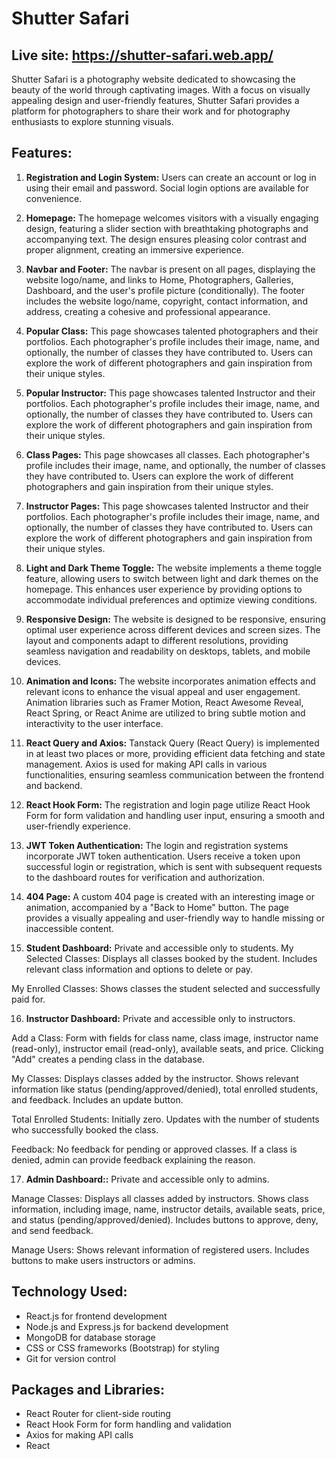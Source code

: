# Shutter Safari
## Live site: https://shutter-safari.web.app/

Shutter Safari is a photography website dedicated to showcasing the beauty of the world through captivating images. With a focus on visually appealing design and user-friendly features, Shutter Safari provides a platform for photographers to share their work and for photography enthusiasts to explore stunning visuals.

## Features:

1. **Registration and Login System:** Users can create an account or log in using their email and password. Social login options are available for convenience.

2. **Homepage:** The homepage welcomes visitors with a visually engaging design, featuring a slider section with breathtaking photographs and accompanying text. The design ensures pleasing color contrast and proper alignment, creating an immersive experience.

3. **Navbar and Footer:** The navbar is present on all pages, displaying the website logo/name, and links to Home, Photographers, Galleries, Dashboard, and the user's profile picture (conditionally). The footer includes the website logo/name, copyright, contact information, and address, creating a cohesive and professional appearance.

4. **Popular Class:** This page showcases talented photographers and their portfolios. Each photographer's profile includes their image, name, and optionally, the number of classes they have contributed to. Users can explore the work of different photographers and gain inspiration from their unique styles.

5. **Popular Instructor:** This page showcases talented Instructor and their portfolios. Each photographer's profile includes their image, name, and optionally, the number of classes they have contributed to. Users can explore the work of different photographers and gain inspiration from their unique styles.

6. **Class Pages:** This page showcases all classes. Each photographer's profile includes their image, name, and optionally, the number of classes they have contributed to. Users can explore the work of different photographers and gain inspiration from their unique styles.

7. **Instructor Pages:** This page showcases talented Instructor and their portfolios. Each photographer's profile includes their image, name, and optionally, the number of classes they have contributed to. Users can explore the work of different photographers and gain inspiration from their unique styles.

8. **Light and Dark Theme Toggle:** The website implements a theme toggle feature, allowing users to switch between light and dark themes on the homepage. This enhances user experience by providing options to accommodate individual preferences and optimize viewing conditions.

9. **Responsive Design:** The website is designed to be responsive, ensuring optimal user experience across different devices and screen sizes. The layout and components adapt to different resolutions, providing seamless navigation and readability on desktops, tablets, and mobile devices.

10. **Animation and Icons:** The website incorporates animation effects and relevant icons to enhance the visual appeal and user engagement. Animation libraries such as Framer Motion, React Awesome Reveal, React Spring, or React Anime are utilized to bring subtle motion and interactivity to the user interface.

11. **React Query and Axios:** Tanstack Query (React Query) is implemented in at least two places or more, providing efficient data fetching and state management. Axios is used for making API calls in various functionalities, ensuring seamless communication between the frontend and backend.

12. **React Hook Form:** The registration and login page utilize React Hook Form for form validation and handling user input, ensuring a smooth and user-friendly experience.

13. **JWT Token Authentication:** The login and registration systems incorporate JWT token authentication. Users receive a token upon successful login or registration, which is sent with subsequent requests to the dashboard routes for verification and authorization.

14. **404 Page:** A custom 404 page is created with an interesting image or animation, accompanied by a "Back to Home" button. The page provides a visually appealing and user-friendly way to handle missing or inaccessible content.

15. **Student Dashboard:** Private and accessible only to students.
My Selected Classes: Displays all classes booked by the student. Includes relevant class information and options to delete or pay.

My Enrolled Classes: Shows classes the student selected and successfully paid for.

16. **Instructor Dashboard:** Private and accessible only to instructors.

Add a Class: Form with fields for class name, class image, instructor name (read-only), instructor email (read-only), available seats, and price. Clicking "Add" creates a pending class in the database.

My Classes: Displays classes added by the instructor. Shows relevant information like status (pending/approved/denied), total enrolled students, and feedback. Includes an update button.

Total Enrolled Students: Initially zero. Updates with the number of students who successfully booked the class.

Feedback: No feedback for pending or approved classes. If a class is denied, admin can provide feedback explaining the reason.

17. **Admin Dashboard::** Private and accessible only to admins.

Manage Classes: Displays all classes added by instructors. Shows class information, including image, name, instructor details, available seats, price, and status (pending/approved/denied). Includes buttons to approve, deny, and send feedback.

Manage Users: Shows relevant information of registered users. Includes buttons to make users instructors or admins.

## Technology Used:

- React.js for frontend development
- Node.js and Express.js for backend development
- MongoDB for database storage
- CSS or CSS frameworks (Bootstrap) for styling
- Git for version control

## Packages and Libraries:

- React Router for client-side routing
- React Hook Form for form handling and validation
- Axios for making API calls
- React
